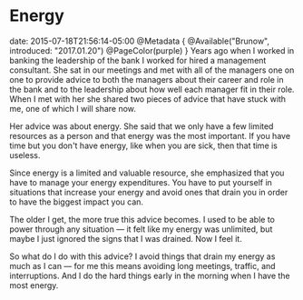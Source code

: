 # Energy
date: 2015-07-18T21:56:14-05:00
@Metadata {
  @Available("Brunow", introduced: "2017.01.20")
  @PageColor(purple)
}
Years ago when I worked in banking the leadership of the bank I worked for hired a management consultant. She sat in our meetings and met with all of the managers one on one to provide advice to both the managers about their career and role in the bank and to the leadership about how well each manager fit in their role. When I met with her she shared two pieces of advice that have stuck with me, one of which I will share now.

Her advice was about energy. She said that we only have a few limited resources as a person and that energy was the most important. If you have time but you don't have energy, like when you are sick, then that time is useless.

Since energy is a limited and valuable resource, she emphasized that you have to manage your energy expenditures. You have to put yourself in situations that increase your energy and avoid ones that drain you in order to have the biggest impact you can.

The older I get, the more true this advice becomes. I used to be able to power through any situation &mdash; it felt like my energy was unlimited, but maybe I just ignored the signs that I was drained. Now I feel it.

So what do I do with this advice? I avoid things that drain my energy as much as I can &mdash; for me this means avoiding long meetings, traffic, and interruptions. And I do the hard things early in the morning when I have the most energy.
